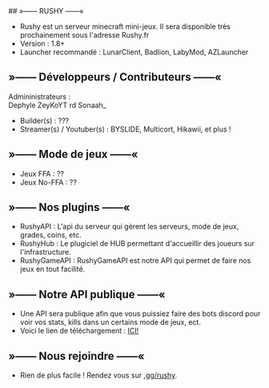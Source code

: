 <link rel="stylesheet" type="text/css" href="https://github.com/RushyFR/.github/blob/main/profile/styles.css">
## »—— RUSHY ——«

- Rushy est un serveur minecraft mini-jeux. Il sera disponible très prochainement sous l'adresse Rushy.fr
- Version : 1.8+
- Launcher recommandé : LunarClient, Badlion, LabyMod, AZLauncher

## »—— Développeurs / Contributeurs ——«
Admininistrateurs :<br>
Dephyle
ZeyKoYT
rd
Sonaah_

- Builder(s) : ???
- Streamer(s) / Youtuber(s) : BYSLIDE, Multicort, Hikawii, et plus !

## »—— Mode de jeux ——«
- Jeux FFA : ??
- Jeux No-FFA : ??

## »—— Nos plugins ——«
- RushyAPI : L'api du serveur qui gèrent les serveurs, mode de jeux, grades, coins, etc.
- RushyHub : Le plugiciel de HUB permettant d'accueillir des joueurs sur l'infrastructure.
- RushyGameAPI : RushyGameAPI est notre API qui permet de faire nos jeux en tout facilité.

## »—— Notre API publique ——«
- Une API sera publique afin que vous puissiez faire des bots discord pour voir vos stats, kills dans un certains mode de jeux, ect.
- Voici le lien de téléchargement : [ICI!](https://files.rushy.fr/download/API-Public)

## »—— Nous rejoindre ——«
- Rien de plus facile ! Rendez vous sur [.gg/rushy](https://discord.rushy.fr/).
